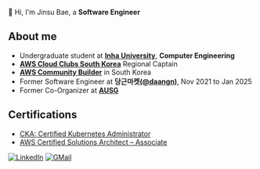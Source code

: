 👋  Hi, I'm Jinsu Bae, a **Software Engineer**


## About me
- Undergraduate student at **[Inha University](https://inha.ac.kr/)**, **Computer Engineering**
- **[AWS Cloud Clubs South Korea](https://www.awscloudclubs.kr/)** Regional Captain
- **[AWS Community Builder](https://aws.amazon.com/ko/developer/community/community-builders/community-builders-directory/?cb-cards.sort-by=item.additionalFields.cbName&cb-cards.sort-order=asc&awsf.builder-category=*all&awsf.location=*all&awsf.year=*all&cb-cards.q=Korea&cb-cards.q_operator=AND)** in South Korea
- Former Software Engineer at **당근마켓[(@daangn)](https://github.com/daangn)**, Nov 2021 to Jan 2025
- Former Co-Organizer at **[AUSG](https://ausg.me)**

## Certifications
- [CKA: Certified Kubernetes Administrator](https://www.credly.com/badges/0cc29460-059d-4e17-98bb-733f8e65cc0d/public_url)
- [AWS Certified Solutions Architect – Associate](https://www.credly.com/badges/82d7c2c5-17a9-492a-9e59-e6641bfdef40/public_url)

[![LinkedIn](http://img.shields.io/badge/-Naru200-0072b1?style=flat-square&logo=linkedin&link=https://www.linkedin.com/in/naru200/)](https://www.linkedin.com/in/naru200/)
[![GMail](http://img.shields.io/badge/-jinsu2504@gmail.com-EA4335?style=flat-square&logo=gmail&link=mailto:jinsu2504@gmail.com&logoColor=white)](mailto:jinsu2504@gmail.com)










<!--
**naru200/naru200** is a ✨ _special_ ✨ repository because its `README.md` (this file) appears on your GitHub profile.

Here are some ideas to get you started:

- 🔭 I’m currently working on ...
- 🌱 I’m currently learning ...
- 👯 I’m looking to collaborate on ...
- 🤔 I’m looking for help with ...
- 💬 Ask me about ...
- 📫 How to reach me: ...
- 😄 Pronouns: ...
- ⚡ Fun fact: ...
-->
